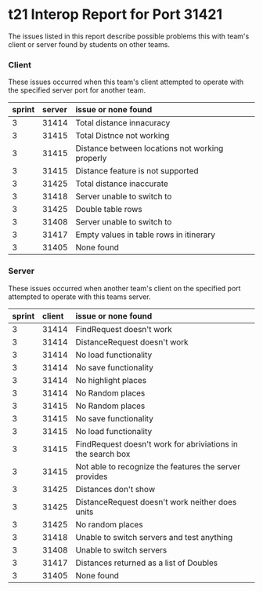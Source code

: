 # t21 Interop Report for Port 31421

The issues listed in this report describe possible problems this with team's client or server found by students on other teams.

### Client

These issues occurred when this team's client attempted to operate with the specified server port for another team.

| sprint | server | issue or none found |
| :--- | :--- | :--- |
| 3 | 31414 | Total distance innacuracy |
| 3 | 31415 | Total Distnce not working |
| 3 | 31415 | Distance between locations not working properly |
| 3 | 31415 | Distance feature is not supported |
| 3 | 31425 | Total distance inaccurate |
| 3 | 31418 | Server unable to switch to |
| 3 | 31425 | Double table rows |
| 3 | 31408 | Server unable to switch to |
| 3 | 31417 | Empty values in table rows in itinerary |
| 3 | 31405 | None found |

### Server

These issues occurred when another team's client on the specified port attempted to operate with this teams server. 

| sprint | client | issue or none found |
| :--- | :--- | :--- |
| 3 | 31414 | FindRequest doesn't work |
| 3 | 31414 | DistanceRequest doesn't work |
| 3 | 31414 | No load functionality |
| 3 | 31414 | No save functionality |
| 3 | 31414 | No highlight places |
| 3 | 31414 | No Random places |
| 3 | 31415 | No Random places |
| 3 | 31415 | No save functionality |
| 3 | 31415 | No load functionality |
| 3 | 31415 | FindRequest doesn't work for abriviations in the search box |
| 3 | 31415 | Not able to recognize the features the server provides |
| 3 | 31425 | Distances don't show |
| 3 | 31425 | DistanceRequest doesn't work neither does units |
| 3 | 31425 | No random places |
| 3 | 31418 | Unable to switch servers and test anything |
| 3 | 31408 | Unable to switch servers |
| 3 | 31417 | Distances returned as a list of Doubles |
| 3 | 31405 | None found |
